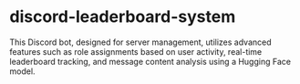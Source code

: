 # discord-leaderboard-system
This Discord bot, designed for server management, utilizes advanced features such as role assignments based on user activity, real-time leaderboard tracking, and message content analysis using a Hugging Face model.
